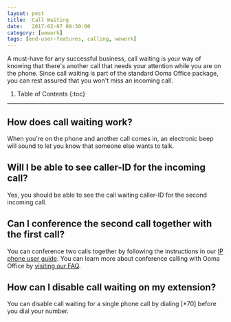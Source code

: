 ```yaml
---
layout: post
title:  Call Waiting
date:   2017-02-07 08:30:00
category: [wework]
tags: [end-user-features, calling, wework]
---
```


A must-have for any successful business, call waiting is your way of knowing that there's another call that needs your attention while you are on the phone. Since call waiting is part of the standard Ooma Office package, you can rest assured that you won't miss an incoming call.

1. Table of Contents
{:toc}
* * *

## How does call waiting work?

When you're on the phone and another call comes in, an electronic beep will sound to let you know that someone else wants to talk.

## Will I be able to see caller-ID for the incoming call?

Yes, you should be able to see the call waiting caller-ID for the second incoming call.

## Can I conference the second call together with the first call?

You can conference two calls together by following the instructions in our [IP phone user guide](office/yealink-user-guide#three-way-call-conferencing). You can learn more about conference calling with Ooma Office by [visiting our FAQ](/au/en/three-way-call-conferencing).

## How can I disable call waiting on my extension?

You can disable call waiting for a single phone call by dialing [*70] before you dial your number.